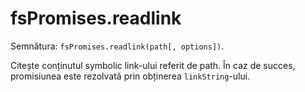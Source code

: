 # fsPromises.readlink

Semnătura: `fsPromises.readlink(path[, options])`.

Citește conținutul symbolic link-ului referit de path. În caz de succes, promisiunea este rezolvată prin obținerea `linkString`-ului.

